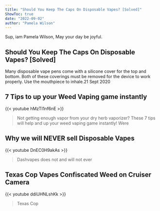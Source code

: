 ```yaml
---
title: "Should You Keep The Caps On Disposable Vapes? [Solved]"
ShowToc: true 
date: "2022-09-02"
author: "Pamela Wilson" 
---
```


Sup, iam Pamela Wilson, May your day be joyful.
## Should You Keep The Caps On Disposable Vapes? [Solved]
Many disposable vape pens come with a silicone cover for the top and bottom. Both of these coverings must be removed for the device to work properly. Use the mouthpiece to inhale.21 Sept 2020

## 7 Tips to up your Weed Vaping game instantly
{{< youtube hMzTI1nf6nE >}}
>Not getting enough vapor from your dry herb vaporizer? These 7 tips will help and up your weed vaping game instantly! Were 

## Why we will NEVER sell Disposable Vapes
{{< youtube DnEC0H9akAs >}}
>Dashvapes does not and will not ever 

## Texas Cop Vapes Confiscated Weed on Cruiser Camera
{{< youtube ddiUHNLshKk >}}
>Texas Cop 

